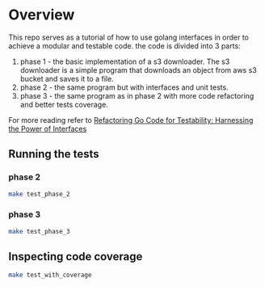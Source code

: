 # Overview

This repo serves as a tutorial of how to use golang interfaces in order to achieve a modular and testable code.
the code is divided into 3 parts:
1. phase 1 - the basic implementation of a s3 downloader. The s3 downloader is a simple program that downloads an object from aws s3 bucket and saves it to a file.
2. phase 2 - the same program but with interfaces and unit tests.
3. phase 3 - the same program as in phase 2 with more code refactoring and better tests coverage.

For more reading refer to [Refactoring Go Code for Testability: Harnessing the Power of Interfaces](https://medium.com/@shaibs3/refactoring-go-code-for-testability-harnessing-the-power-of-interfaces-d315169f8b2e)


## Running the tests 
### phase 2
```sh
make test_phase_2
```
### phase 3
```sh
make test_phase_3
```

## Inspecting code coverage
```sh
make test_with_coverage
```
